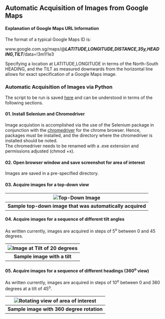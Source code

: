 ## Automatic Acquisition of Images from Google Maps

#### Explanation of Google Maps URL Information

The format of a typical Google Maps ID is:

www<i></i>.google.com.sg/maps/@<b><i>LATITUDE,LONGITUDE,DISTANCE,35y,HEADING,TILT</i></b>/data=!3m1!1e3

Specifying a location at LATITUDE,LONGITUDE in terms of the North-South HEADING, and the TILT as measured downwards from the horizontal line allows for exact specification of a Google Maps image.

### Automatic Acquisition of Images via Python

The script to be run is saved [here](https://github.com/ooichinchun/Maps2Geometry/blob/master/ScreenshotGoogleMaps/save_maps.py) and can be understood in terms of the following sections.

#### 01. Install Selenium and Chromedriver

Image acquistion is accomplished via the use of the Selenium package in conjunction with the [chromedriver](http://chromedriver.chromium.org/downloads) for the chrome browser. Hence, packages must be installed, and the directory where the chromedriver is installed should be noted.  
The chromedriver needs to be renamed with a .exe extension and permissions adjusted (chmod +x).

#### 02. Open browser window and save screenshot for area of interest

Images are saved in a pre-specified directory.

#### 03. Acquire images for a top-down view

| ![Top-Down Image](https://raw.githubusercontent.com/ooichinchun/Map2Geometry/master/ScreenshotGoogleMaps/test_top.png "Top-Down Image") | 
|:--:| 
| **Sample top-down image that was automatically acquired** |

#### 04. Acquire images for a sequence of different tilt angles

As written currently, images are acquired in steps of 5<sup>o</sup> between 0 and 45 degrees.

| ![Image at Tilt of 20 degrees](https://raw.githubusercontent.com/ooichinchun/Map2Geometry/master/ScreenshotGoogleMaps/test_20_tilt.png "20 Degree Image") | 
|:--:| 
| **Sample image with a tilt** |

#### 05. Acquire images for a sequence of different headings (360<sup>o</sup> view)

As written currently, images are acquired in steps of 10<sup>o</sup> between 0 and 360 degrees at a tilt of 45<sup>o</sup>. 

| ![Rotating view of area of interest](https://raw.githubusercontent.com/ooichinchun/Map2Geometry/master/ScreenshotGoogleMaps/rotate.gif "360 Degree Image") | 
|:--:| 
| **Sample image with 360 degree rotation** |

